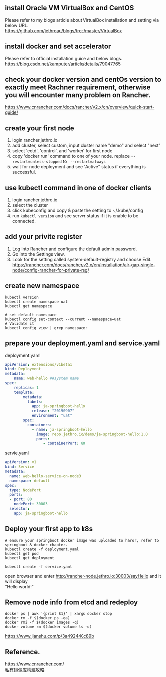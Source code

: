 ## install Oracle VM VirtualBox and CentOS
Please refer to my blogs article about VirtualBox installation and setting via below URL.   
https://github.com/jethroau/blogs/tree/master/VirtualBox  

## install docker and set accelerator 
Please refer to official installation guide and below blogs.  
https://blog.csdn.net/kamputer/article/details/79047765  

## check your docker version and centOs version to **exactly** meet Rachner requirement, otherwise you will encounter many problem on Rancher. 
https://www.cnrancher.com/docs/rancher/v2.x/cn/overview/quick-start-guide/  

## create your first node 
1. login rancher.jethro.io   
2. add cluster, select custom, input cluster name "demo" and select "next"  
3. select 'ectd', 'control', and 'worker' for first node  
4. copy 'docker run' command to one of your node. replace  `--restart=unless-stopped` to ` --restart=always`  
5. wait for node deployment and see "Active" status if everything is successful.   

## use kubectl command in one of docker clients
1. login rancher.jethro.io  
2. select the cluster   
3. click kubeconfig and copy & paste the setting to ~/.kube/config
4. run `kubectl version` and see server status if it is enable to be connected. 


## add your privite register
1. Log into Rancher and configure the default admin password.  
2. Go into the Settings view.  
3. Look for the setting called system-default-registry and choose Edit.  
https://rancher.com/docs/rancher/v2.x/en/installation/air-gap-single-node/config-rancher-for-private-reg/  


## create new namespace 
```
kubectl version
kubectl create namespace uat
kubectl get namespace

# set default namespace
kubectl config set-context --current --namespace=uat
# Validate it
kubectl config view | grep namespace:
```

## prepare your deployment.yaml and service.yaml
deployment.yaml
```yaml
apiVersion: extensions/v1beta1
kind: Deployment
metadata:
    name: web-hello ##system name
spec:
    replicas: 1
    template:
        metadata:
          labels:
            app: ja-springboot-hello
            release: "20190907"
            environment: "uat"
        spec:
          containers:
            - name: ja-springboot-hello
              image: repo.jethro.io/demo/ja-springboot-hello:1.0
              ports:
                 - containerPort: 80

```

servie.yaml
```yaml
apiVersion: v1
kind: Service
metadata:
  name: web-hello-service-on-node3
  namespace: default
spec:
  type: NodePort
  ports:
  - port: 80
    nodePort: 30003
  selector:
    app: ja-springboot-hello
```

## Deploy your first app to k8s
```
# ensure your springboot docker image was uploaded to haror, refer to springboot & docker chapter. 
kubectl create -f deployment.yaml
kubectl get pod
kubectl get deployment

kubectl create -f service.yaml
```
open browser and enter http://rancher-node.jethro.io:30003/sayHello and it will display  
"Hello world!"  


## Remove node info from etcd and redeploy
```
docker ps | awk '{print $1}' | xargs docker stop
docker rm -f $(docker ps -qa)
docker rmi -f $(docker images -q)
docker volume rm $(docker volume ls -q)
```
https://www.jianshu.com/p/3a492440c89b  


## Reference.
https://www.cnrancher.com/  
[私有镜像库构建攻略](https://segmentfault.com/a/1190000007630069)  
